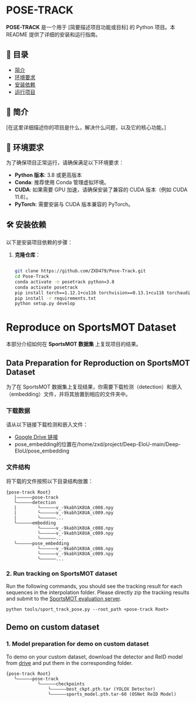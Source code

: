 # POSE-TRACK

**POSE-TRACK** 是一个用于 [简要描述项目功能或目标] 的 Python 项目。本 README 提供了详细的安装和运行指南。

## 🏁 目录

- [简介](#简介)
- [环境要求](#环境要求)
- [安装依赖](#安装依赖)
- [运行项目](#运行项目)


## 🌟 简介

[在这里详细描述你的项目是什么，解决什么问题，以及它的核心功能。]

## 💾 环境要求

为了确保项目正常运行，请确保满足以下环境要求：

- **Python 版本**: 3.8 或更高版本
- **Conda**: 推荐使用 Conda 管理虚拟环境。
- **CUDA**: 如果需要 GPU 加速，请确保安装了兼容的 CUDA 版本（例如 CUDA 11.6）。
- **PyTorch**: 需要安装与 CUDA 版本兼容的 PyTorch。

## 🛠️ 安装依赖

以下是安装项目依赖的步骤：

1. **克隆仓库**：
   ```bash
   
   git clone https://github.com/ZXD479/Pose-Track.git 
   cd Pose-Track
   conda activate -n posetrack python=3.8
   conda activate posetrack
   pip install torch==1.12.1+cu116 torchvision==0.13.1+cu116 torchaudio==0.12.1 --extra-index-url https://download.pytorch.org/whl/cu116 
   pip install -r requirements.txt
   python setup.py develop
   
# Reproduce on SportsMOT Dataset

本部分介绍如何在 **SportsMOT 数据集** 上复现项目的结果。

## Data Preparation for Reproduction on SportsMOT Dataset

为了在 SportsMOT 数据集上复现结果，你需要下载检测（detection）和嵌入（embedding）文件，并将其放置到相应的文件夹中。

### 下载数据

请从以下链接下载检测和嵌入文件：
- [Google Drive 链接](https://drive.google.com/drive/folders/14gh9e5nQhqHsw77EfxZaUyn9NgPP0-Tq?usp=sharing)
- pose_embedding的位置在/home/zxd/project/Deep-EIoU-main/Deep-EIoU/pose_embedding

### 文件结构

将下载的文件按照以下目录结构放置：

```
{pose-track Root}
   |——————pose-track
   └——————detection
   |        └——————v_-9kabh1K8UA_c008.npy
   |        └——————v_-9kabh1K8UA_c009.npy
   |        └——————...
   └——————embedding
            └——————v_-9kabh1K8UA_c008.npy
            └——————v_-9kabh1K8UA_c009.npy
            └——————...
   └——————pose_embedding
            └——————v_-9kabh1K8UA_c008.npy
            └——————v_-9kabh1K8UA_c009.npy
            └——————...

```

### 2. Run tracking on SportsMOT dataset
Run the following commands, you should see the tracking result for each sequences in the interpolation folder.
Please directly zip the tracking results and submit to the [SportsMOT evaluation server](https://codalab.lisn.upsaclay.fr/competitions/12424#participate).

```
python tools/sport_track_pose.py --root_path <pose-track Root>
```

## Demo on custom dataset

### 1. Model preparation for demo on custom dataset
To demo on your custom dataset, download the detector and ReID model from [drive](https://drive.google.com/drive/folders/1wItcb0yeGaxOS08_G9yRWBTnpVf0vZ2w) and put them in the corresponding folder.

```
{pose-track Root}
   └——————pose-track
            └——————checkpoints
                └——————best_ckpt.pth.tar (YOLOX Detector)
                └——————sports_model.pth.tar-60 (OSNet ReID Model)
```


